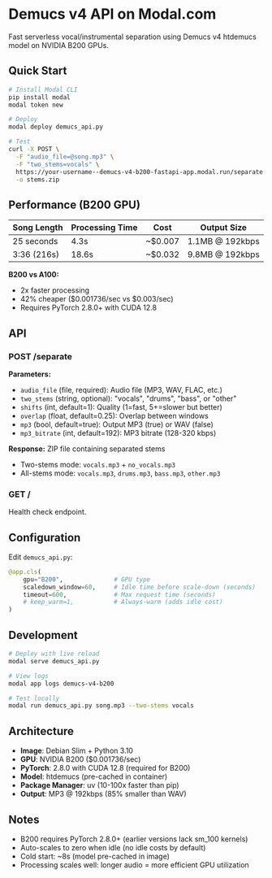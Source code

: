 # Demucs v4 API on Modal.com

Fast serverless vocal/instrumental separation using Demucs v4 htdemucs model on NVIDIA B200 GPUs.

## Quick Start

```bash
# Install Modal CLI
pip install modal
modal token new

# Deploy
modal deploy demucs_api.py

# Test
curl -X POST \
  -F "audio_file=@song.mp3" \
  -F "two_stems=vocals" \
  https://your-username--demucs-v4-b200-fastapi-app.modal.run/separate \
  -o stems.zip
```

## Performance (B200 GPU)

| Song Length | Processing Time | Cost | Output Size |
|-------------|----------------|------|-------------|
| 25 seconds | 4.3s | ~$0.007 | 1.1MB @ 192kbps |
| 3:36 (216s) | 18.6s | ~$0.032 | 9.8MB @ 192kbps |

**B200 vs A100:**
- 2x faster processing
- 42% cheaper ($0.001736/sec vs $0.003/sec)
- Requires PyTorch 2.8.0+ with CUDA 12.8

## API

### POST /separate

**Parameters:**
- `audio_file` (file, required): Audio file (MP3, WAV, FLAC, etc.)
- `two_stems` (string, optional): "vocals", "drums", "bass", or "other"
- `shifts` (int, default=1): Quality (1=fast, 5+=slower but better)
- `overlap` (float, default=0.25): Overlap between windows
- `mp3` (bool, default=true): Output MP3 (true) or WAV (false)
- `mp3_bitrate` (int, default=192): MP3 bitrate (128-320 kbps)

**Response:** ZIP file containing separated stems
- Two-stems mode: `vocals.mp3` + `no_vocals.mp3`
- All-stems mode: `vocals.mp3`, `drums.mp3`, `bass.mp3`, `other.mp3`

### GET /

Health check endpoint.

## Configuration

Edit `demucs_api.py`:

```python
@app.cls(
    gpu="B200",              # GPU type
    scaledown_window=60,     # Idle time before scale-down (seconds)
    timeout=600,             # Max request time (seconds)
    # keep_warm=1,           # Always-warm (adds idle cost)
)
```

## Development

```bash
# Deploy with live reload
modal serve demucs_api.py

# View logs
modal app logs demucs-v4-b200

# Test locally
modal run demucs_api.py song.mp3 --two-stems vocals
```

## Architecture

- **Image**: Debian Slim + Python 3.10
- **GPU**: NVIDIA B200 ($0.001736/sec)
- **PyTorch**: 2.8.0 with CUDA 12.8 (required for B200)
- **Model**: htdemucs (pre-cached in container)
- **Package Manager**: uv (10-100x faster than pip)
- **Output**: MP3 @ 192kbps (85% smaller than WAV)

## Notes

- B200 requires PyTorch 2.8.0+ (earlier versions lack sm_100 kernels)
- Auto-scales to zero when idle (no idle costs by default)
- Cold start: ~8s (model pre-cached in image)
- Processing scales well: longer audio = more efficient GPU utilization
